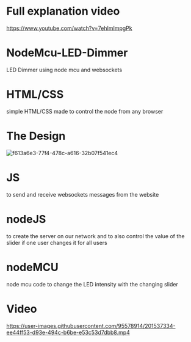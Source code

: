 # Full explanation video
https://www.youtube.com/watch?v=7ehImImpgPk
# NodeMcu-LED-Dimmer
LED Dimmer using node mcu and websockets
# HTML/CSS
simple HTML/CSS made to control the node from any browser
# The Design
![f613a6e3-77f4-478c-a616-32b07f541ec4](https://user-images.githubusercontent.com/95578914/201537143-4aed3eea-5a4b-44a8-9c39-336c4cb73c91.jpg)
# JS 
to send and receive websockets messages from the website
# nodeJS
to create the server on our network and to also control the value of the slider if one user changes it for all users
# nodeMCU 
node mcu code to change the LED intensity with the changing slider
# Video
https://user-images.githubusercontent.com/95578914/201537334-ee44ff53-d93e-494c-b6be-e53c53d7dbb8.mp4
